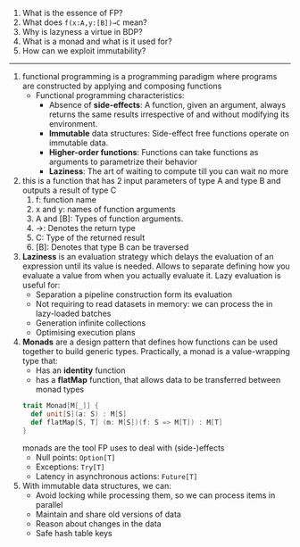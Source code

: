 1. What is the essence of FP?
2. What does `f(x:A,y:[B])→C` mean?
3. Why is lazyness a virtue in BDP?
4. What is a monad and what is it used for?
5. How can we exploit immutability?
____
1. functional programming is a programming paradigm where programs are constructed by applying and composing functions
	- Functional programming characteristics: 
		- Absence of **side-effects**: A function, given an argument, always returns the same results irrespective of and without modifying its environment.
		- **Immutable** data structures: Side-effect free functions operate on immutable data.
		- **Higher-order functions**: Functions can take functions as arguments to parametrize their behavior
		- **Laziness**: The art of waiting to compute till you can wait no more
2. this is a function that has 2 input parameters of type A and type B and outputs a result of type C
	1. f: function name
	2. x and y: names of function arguments
	3. A and \[B]: Types of function arguments.
	4. →: Denotes the return type
	5. C: Type of the returned result
	6. \[B]: Denotes that type B can be traversed
3. **Laziness** is an evaluation strategy which delays the evaluation of an expression until its value is needed. Allows to separate defining how you  evaluate a value from when you actually evaluate it. 
	Lazy evaluation is useful for: 
	- Separation a pipeline construction form its evaluation
	- Not requiring to read datasets in memory: we can process the in lazy-loaded batches
	- Generation infinite collections
	- Optimising execution plans
4. **Monads** are a design pattern that defines how functions can be used together to build generic types. Practically, a monad is a value-wrapping type that: 
	- Has an **identity** function
	- has a **flatMap** function, that allows data to be transferred between monad types
	```Scala
	trait Monad[M[_]] {
	  def unit[S](a: S) : M[S]
	  def flatMap[S, T] (m: M[S])(f: S => M[T]) : M[T]
	}
	```
	monads are the tool FP uses to deal with (side-)effects
	- Null points: `Option[T]`
	- Exceptions: `Try[T]`
	- Latency in asynchronous actions: `Future[T]`
5. With immutable data structures, we can:
	- Avoid locking while processing them, so we can process items in parallel
	- Maintain and share old versions of data
	- Reason about changes in the data
	- Safe hash table keys